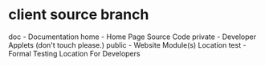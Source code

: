 # client source branch

doc - Documentation
home - Home Page Source Code
private - Developer Applets (don't touch please.)
public - Website Module(s) Location
test - Formal Testing Location For Developers